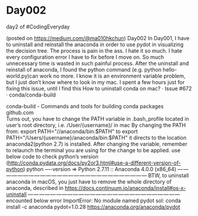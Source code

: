 # Day002
day2 of #CodingEveryday

(posted on https://medium.com/@ma010hkchun)
Day002
In Day001, I have to uninstall and reinstall the anaconda in order to use pydot in visualizing the decision tree. The process is pain in the ass. I hate it so much. I hate every configuration error I have to fix before I move on. So much unnecessary time is wasted in such painful process.
After the uninstall and reinstall of anaconda, I found the python command (e.g. python hello-world.py)can work no more. I know it is an environment variable problem, but I just don’t know where to look in my mac. I spent a few hours just for fixing this issue, until I find this
How to uninstall conda on mac? · Issue #672 · conda/conda-build

conda-build - Commands and tools for building conda packages
github.com	
Turns out, you have to change the PATH variable in .bash_profile located in user’s root directory, i.e. /User/{username}/ in mac
By changing the PATH from:
export PATH="//anaconda/bin:$PATH"
to
export PATH="/Users/{username}/anaconda/bin:$PATH"
it directs to the location anaconda2(python 2.7) is installed.
After changing the variable, remember to relaunch the terminal you are using for the change to be applied.
use below code to check python’s version (http://conda.pydata.org/docs/py2or3.html#use-a-different-version-of-python)
python —-version
=> Python 2.7.11 :: Anaconda 4.0.0 (x86_64)
— — — — — — — — — — — — — — — — — — — — — — — — — — —
BTW, to uninstall anaconda in macOS, you just have to remove the whole directory of anaconda, described in https://docs.continuum.io/anaconda/install#os-x-uninstall
— — — — — — — — — — — — — — — — — — — — — — — — — — —
encounted below error
ImportError: No module named pydot
sol:
conda install -c anaconda pydot=1.0.28
https://anaconda.org/anaconda/pydot